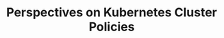 ---
# Accomplishments widget.
widget: "howto"  # See https://sourcethemes.com/academic/docs/page-builder/
headless: true  # This file represents a page section.
active: true  # Activate this widget? true/false
weight: 2  # Order that this section will appear.
title: "Perspectives on Kubernetes Cluster Policies"
subtitle: ""

# Date format
#   Refer to https://sourcethemes.com/academic/docs/customization/#date-format
date_format: "Jan 2006"

# Accomplishments.
#   Add/remove as many `[[item]]` blocks below as you like.
#   `title`, `organization` and `date_start` are the required parameters.
#   Leave other parameters empty if not required.
#   Begin/end multi-line descriptions with 3 quotes `"""`.
item: 
smallItem: 
 - title: "Enforcing Cluster-Wide Policies for a Kubernetes-Based Docker Cluster"
   summary: "ibm.com"
   linkText: ""
   linkUrl: "http://www.ibm.com/developerworks/library/l-Kubernetes-Docker-cluster-trs/index.html"
   openNewWindow: 
   image: "https://res.cloudinary.com/agile-seo/image/fetch/w_62,dpr_1.0,d_blank_am8gzx.png/https%3A%2F%2Flogo.clearbit.com%2Fibm.com%3Fsize%3D250" 
 - title: "Securing Microservices in Kubernetes with Network Policies"
   summary: "weave.works"
   linkText: ""
   linkUrl: "https://www.weave.works/blog/securing-microservices-kubernetes/"
   openNewWindow: 
   image: "https://res.cloudinary.com/agile-seo/image/fetch/w_62,dpr_1.0,d_blank_am8gzx.png/https%3A%2F%2Flogo.clearbit.com%2Fweave.works%3Fsize%3D250" 
 - title: "Secure a Kubernetes Cluster with Pod Security Policies"
   summary: "docs.bitnami.com"
   linkText: ""
   linkUrl: "https://docs.bitnami.com/kubernetes/how-to/secure-kubernetes-cluster-psp/"
   openNewWindow: 
   image: "https://res.cloudinary.com/agile-seo/image/fetch/w_62,dpr_1.0,d_blank_am8gzx.png/https%3A%2F%2Flogo.clearbit.com%2Fdocs.bitnami.com%3Fsize%3D250" 
 - title: "Enforcing Network Policies in Kubernetes"
   summary: "blog.kubernetes.io"
   linkText: ""
   linkUrl: "http://blog.kubernetes.io/2017/10/enforcing-network-policies-in-kubernetes.html"
   openNewWindow: 
   image: "https://res.cloudinary.com/agile-seo/image/fetch/w_62,dpr_1.0,d_blank_am8gzx.png/https%3A%2F%2Flogo.clearbit.com%2Fblog.kubernetes.io%3Fsize%3D250" 
---